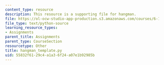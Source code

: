 ```yaml
---
content_type: resource
description: This resource is a supporting file for hangman.
file: https://ol-ocw-studio-app-production.s3.amazonaws.com/courses/6-189-a-gentle-introduction-to-programming-using-python-january-iap-2011/55832f6129c4a1a36f24a07e1b92985b_hangman_template.py
file_type: text/python-source
learning_resource_types:
- Assignments
parent_title: Assignments
parent_type: CourseSection
resourcetype: Other
title: hangman_template.py
uid: 55832f61-29c4-a1a3-6f24-a07e1b92985b
---
```

